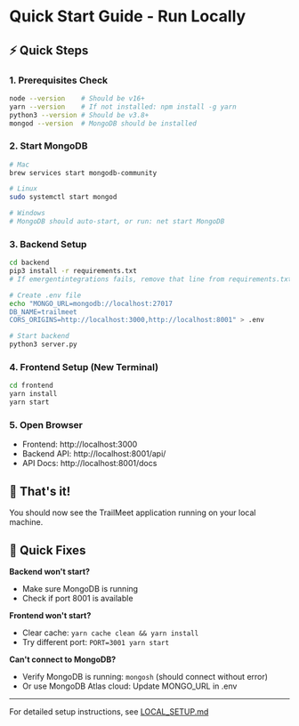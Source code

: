 # Quick Start Guide - Run Locally

## ⚡ Quick Steps

### 1. Prerequisites Check
```bash
node --version    # Should be v16+
yarn --version    # If not installed: npm install -g yarn
python3 --version # Should be v3.8+
mongod --version  # MongoDB should be installed
```

### 2. Start MongoDB
```bash
# Mac
brew services start mongodb-community

# Linux
sudo systemctl start mongod

# Windows
# MongoDB should auto-start, or run: net start MongoDB
```

### 3. Backend Setup
```bash
cd backend
pip3 install -r requirements.txt
# If emergentintegrations fails, remove that line from requirements.txt and try again

# Create .env file
echo "MONGO_URL=mongodb://localhost:27017
DB_NAME=trailmeet
CORS_ORIGINS=http://localhost:3000,http://localhost:8001" > .env

# Start backend
python3 server.py
```

### 4. Frontend Setup (New Terminal)
```bash
cd frontend
yarn install
yarn start
```

### 5. Open Browser
- Frontend: http://localhost:3000
- Backend API: http://localhost:8001/api/
- API Docs: http://localhost:8001/docs

## 🎯 That's it!

You should now see the TrailMeet application running on your local machine.

## 🐛 Quick Fixes

**Backend won't start?**
- Make sure MongoDB is running
- Check if port 8001 is available

**Frontend won't start?**
- Clear cache: `yarn cache clean && yarn install`
- Try different port: `PORT=3001 yarn start`

**Can't connect to MongoDB?**
- Verify MongoDB is running: `mongosh` (should connect without error)
- Or use MongoDB Atlas cloud: Update MONGO_URL in .env

---

For detailed setup instructions, see [LOCAL_SETUP.md](./LOCAL_SETUP.md)